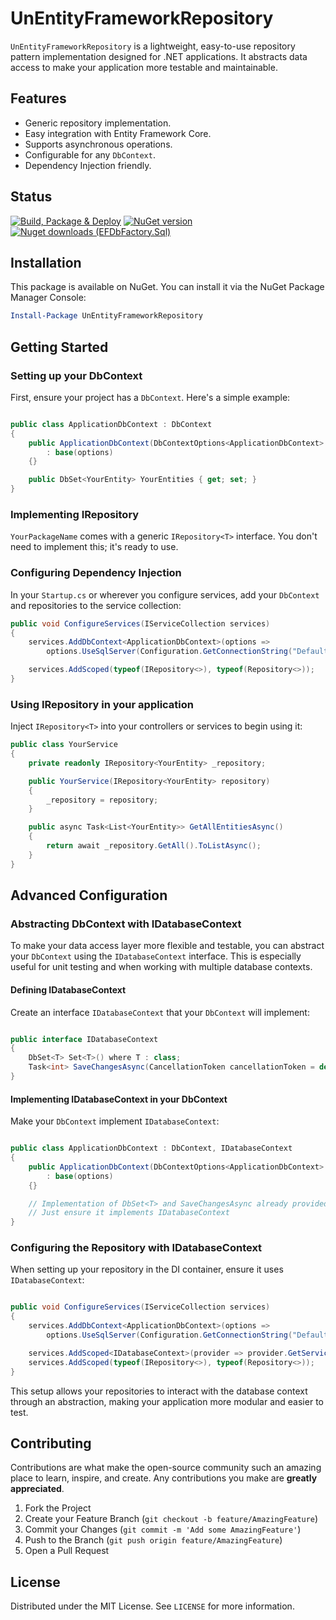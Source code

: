 # UnEntityFrameworkRepository
`UnEntityFrameworkRepository` is a lightweight, easy-to-use repository pattern implementation designed for .NET applications. It abstracts data access to make your application more testable and maintainable.

## Features

- Generic repository implementation.
- Easy integration with Entity Framework Core.
- Supports asynchronous operations.
- Configurable for any `DbContext`.
- Dependency Injection friendly.

## Status
[![Build, Package & Deploy](https://github.com/umairsyed613/UnEntityFrameworkRepository/actions/workflows/dotnet.yml/badge.svg?branch=main)](https://github.com/umairsyed613/UnEntityFrameworkRepository/actions/workflows/dotnet.yml)
[![NuGet version](https://badge.fury.io/nu/UnEntityFrameworkRepository.svg)](https://badge.fury.io/nu/UnEntityFrameworkRepository)
[![Nuget downloads (EFDbFactory.Sql)](https://img.shields.io/nuget/dt/UnEntityFrameworkRepository)](https://nuget.org/packages/UnEntityFrameworkRepository)
## Installation

This package is available on NuGet. You can install it via the NuGet Package Manager Console:

```powershell
Install-Package UnEntityFrameworkRepository
```

Getting Started
---------------

### Setting up your DbContext

First, ensure your project has a `DbContext`. Here's a simple example:


```csharp

public class ApplicationDbContext : DbContext
{
    public ApplicationDbContext(DbContextOptions<ApplicationDbContext> options)
        : base(options)
    {}

    public DbSet<YourEntity> YourEntities { get; set; }
}

```

### Implementing IRepository

`YourPackageName` comes with a generic `IRepository<T>` interface. You don't need to implement this; it's ready to use.

### Configuring Dependency Injection

In your `Startup.cs` or wherever you configure services, add your `DbContext` and repositories to the service collection:


```csharp
public void ConfigureServices(IServiceCollection services)
{
    services.AddDbContext<ApplicationDbContext>(options =>
        options.UseSqlServer(Configuration.GetConnectionString("DefaultConnection")));

    services.AddScoped(typeof(IRepository<>), typeof(Repository<>));
}

```

### Using IRepository in your application

Inject `IRepository<T>` into your controllers or services to begin using it:


```csharp
public class YourService
{
    private readonly IRepository<YourEntity> _repository;

    public YourService(IRepository<YourEntity> repository)
    {
        _repository = repository;
    }

    public async Task<List<YourEntity>> GetAllEntitiesAsync()
    {
        return await _repository.GetAll().ToListAsync();
    }
}

```

Advanced Configuration
----------------------

### Abstracting DbContext with IDatabaseContext

To make your data access layer more flexible and testable, you can abstract your `DbContext` using the `IDatabaseContext` interface. This is especially useful for unit testing and when working with multiple database contexts.

#### Defining IDatabaseContext

Create an interface `IDatabaseContext` that your `DbContext` will implement:


```csharp

public interface IDatabaseContext
{
    DbSet<T> Set<T>() where T : class;
    Task<int> SaveChangesAsync(CancellationToken cancellationToken = default);
}

```

#### Implementing IDatabaseContext in your DbContext

Make your `DbContext` implement `IDatabaseContext`:


```csharp

public class ApplicationDbContext : DbContext, IDatabaseContext
{
    public ApplicationDbContext(DbContextOptions<ApplicationDbContext> options)
        : base(options)
    {}

    // Implementation of DbSet<T> and SaveChangesAsync already provided by DbContext
    // Just ensure it implements IDatabaseContext
}

```

### Configuring the Repository with IDatabaseContext

When setting up your repository in the DI container, ensure it uses `IDatabaseContext`:


```csharp

public void ConfigureServices(IServiceCollection services)
{
    services.AddDbContext<ApplicationDbContext>(options =>
        options.UseSqlServer(Configuration.GetConnectionString("DefaultConnection")));

    services.AddScoped<IDatabaseContext>(provider => provider.GetService<ApplicationDbContext>());
    services.AddScoped(typeof(IRepository<>), typeof(Repository<>));
}

```

This setup allows your repositories to interact with the database context through an abstraction, making your application more modular and easier to test.

Contributing
------------

Contributions are what make the open-source community such an amazing place to learn, inspire, and create. Any contributions you make are **greatly appreciated**.

1.  Fork the Project
2.  Create your Feature Branch (`git checkout -b feature/AmazingFeature`)
3.  Commit your Changes (`git commit -m 'Add some AmazingFeature'`)
4.  Push to the Branch (`git push origin feature/AmazingFeature`)
5.  Open a Pull Request

License
-------

Distributed under the MIT License. See `LICENSE` for more information.
